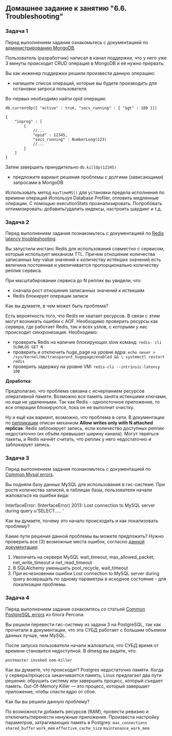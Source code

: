 ## Домашнее задание к занятию "6.6. Troubleshooting"

### Задача 1

Перед выполнением задания ознакомьтесь с документацией по  [администрированию MongoDB](https://docs.mongodb.com/manual/administration/).

Пользователь (разработчик) написал в канал поддержки, что у него уже 3 минуты происходит CRUD операция в MongoDB и её нужно прервать.

Вы как инженер поддержки решили произвести данную операцию:

-   напишите список операций, которые вы будете производить для остановки запроса пользователя

Во-первых необходимо найти opid операции:
```
db.currentOp({ "active" : true, "secs_running" : { "$gt" : 180 }})

{
    "inprog" : [
        {
            //...
            "opid" : 12345,
            "secs_running" : NumberLong(123)
            //...
        }
    ]
}
```
Затем завершить принудительно 
`db.killOp(12345)`
-   предложите вариант решения проблемы с долгими (зависающими) запросами в MongoDB

Использовать метод `maxTimeMS()` для установки предела исполнения по времени операций 
Используя Database Profiler, отловить медленные операции. С помощью executionStats проанализировать. Попробовать оптимизировать: добавить/удалить индексы, настроить шардинг и т.д.

### Задача 2

Перед выполнением задания познакомьтесь с документацией по  [Redis latency troobleshooting](https://redis.io/topics/latency).

Вы запустили инстанс Redis для использования совместно с сервисом, который использует механизм TTL. Причем отношение количества записанных key-value значений к количеству истёкших значений есть величина постоянная и увеличивается пропорционально количеству реплик сервиса.

При масштабировании сервиса до N реплик вы увидели, что:

-   сначала рост отношения записанных значений к истекшим
-   Redis блокирует операции записи

Как вы думаете, в чем может быть проблема?

Есть вероятность того, что Redis не хватает ресурсов. В связи с этим могут возникать ошибки с AOF. Необходимо проверить ресурсы как сервера, где работает Redis, так и всех узлов, с которыми у нас происходит синхронизация. Необходимо:

-   проверить Redis на наличие блокирующих slow команд:  `redis- cli SLOWLOG GET N`
-   проверить и отключить huge_page на уровне ядра:  `echo never > /sys/kernel/mm/transparent_hugepage/enabled && \ systemctl restart redis`
-   проверить задержку на уровне VM:  `redis-cli --intrinsic-latency 100`

**Доработка**:

Предполагаю, что проблема связана с исчерпанием ресурсов оперативной памяти. Возможно вся память занята истекшими ключами, но еще не удаленными. Так как Redis - однопоточное приложение, то все операции блокируются, пока он не выполнит очистку.

Ну и ещё как вариант, возможно, что проблема в сети. В документации по [репликации](https://redis.io/topics/replication) описан механизм **Allow writes only with N attached replicas**: Redis заблокирует запись, если количество доступных реплик недостаточно (их объём превышает ширину канала). Могут теряться пакеты, и Redis начнёт считать, что реплик у него недостаточно и заблокирует запись.

### Задача 3

Перед выполнением задания познакомьтесь с документацией по  [Common Mysql errors](https://dev.mysql.com/doc/refman/8.0/en/common-errors.html).

Вы подняли базу данных MySQL для использования в гис-системе. При росте количества записей, в таблицах базы, пользователи начали жаловаться на ошибки вида:

InterfaceError: (InterfaceError) 2013: Lost connection to MySQL server during query u'SELECT..... '

Как вы думаете, почему это начало происходить и как локализовать проблему?

Какие пути решения данной проблемы вы можете предложить?
Нужно проверить все (3) возможные места ошибок, согласно [данной документации](https://dev.mysql.com/doc/refman/8.0/en/error-lost-connection.html):
1. Увеличить на сервере MySQL wait_timeout, max_allowed_packet, net_write_timeout и net_read_timeout
2. В SQLAlchemy уменьшить pool_recycle, wait_timeout
3. При исчезновении ошибки Lost connection to MySQL server during query возвращать по одному параметры в исходное состояние - для локализации проблемы.

### Задача 4

Перед выполнением задания ознакомтесь со статьей  [Common PostgreSQL errors](https://www.percona.com/blog/2020/06/05/10-common-postgresql-errors/)  из блога Percona.

Вы решили перевести гис-систему из задачи 3 на PostgreSQL, так как прочитали в документации, что эта СУБД работает с большим объемом данных лучше, чем MySQL.

После запуска пользователи начали жаловаться, что СУБД время от времени становится недоступной. В dmesg вы видите, что:

`postmaster invoked oom-killer`

Как вы думаете, что происходит?
Postgres недостаточно памяти.
Когда у сервера/процесса заканчивается память, Linux предлагает два пути решения: обрушить систему или завершить процесс, который съедает память.
Out-Of-Memory Killer — это процесс, который завершает приложение, чтобы спасти ядро от сбоя.

Как бы вы решили данную проблему?

По возможности добавить ресурсов (RAM), провести ревизию и отключить/перенести ненужные приложения.
Произвести настройку параметров, затрагивающих память в Postgres:
`max_connections` `shared_buffer` `work_mem` `effective_cache_size` `maintenance_work_mem`
